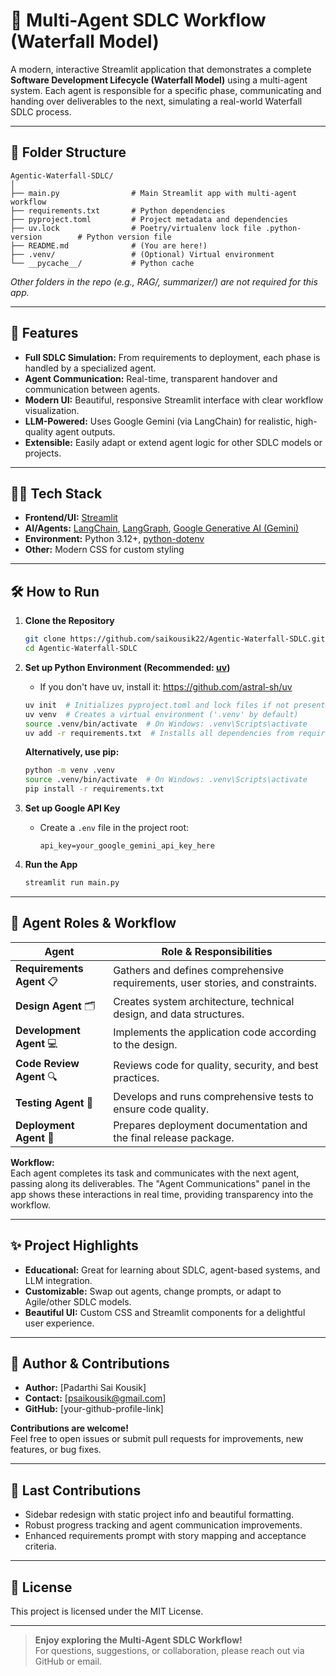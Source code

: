 # 🚀 Multi-Agent SDLC Workflow (Waterfall Model)

A modern, interactive Streamlit application that demonstrates a complete **Software Development Lifecycle (Waterfall Model)** using a multi-agent system. Each agent is responsible for a specific phase, communicating and handing over deliverables to the next, simulating a real-world Waterfall SDLC process.

---

## 📂 Folder Structure

```
Agentic-Waterfall-SDLC/
│
├── main.py                # Main Streamlit app with multi-agent workflow
├── requirements.txt       # Python dependencies
├── pyproject.toml         # Project metadata and dependencies
├── uv.lock                # Poetry/virtualenv lock file .python-version        # Python version file
├── README.md              # (You are here!)
├── .venv/                 # (Optional) Virtual environment
└── __pycache__/           # Python cache
```
*Other folders in the repo (e.g., RAG/, summarizer/) are not required for this app.*

---

## 🌟 Features

- **Full SDLC Simulation:** From requirements to deployment, each phase is handled by a specialized agent.
- **Agent Communication:** Real-time, transparent handover and communication between agents.
- **Modern UI:** Beautiful, responsive Streamlit interface with clear workflow visualization.
- **LLM-Powered:** Uses Google Gemini (via LangChain) for realistic, high-quality agent outputs.
- **Extensible:** Easily adapt or extend agent logic for other SDLC models or projects.

---

## 🧑‍💻 Tech Stack

- **Frontend/UI:** [Streamlit](https://streamlit.io/)
- **AI/Agents:** [LangChain](https://python.langchain.com/), [LangGraph](https://github.com/langchain-ai/langgraph), [Google Generative AI (Gemini)](https://ai.google.dev/)
- **Environment:** Python 3.12+, [python-dotenv](https://pypi.org/project/python-dotenv/)
- **Other:** Modern CSS for custom styling

---

## 🛠️ How to Run

1. **Clone the Repository**
   ```bash
   git clone https://github.com/saikousik22/Agentic-Waterfall-SDLC.git
   cd Agentic-Waterfall-SDLC
   ```

2. **Set up Python Environment (Recommended: [uv](https://github.com/astral-sh/uv))**
   - If you don't have uv, install it: https://github.com/astral-sh/uv
   ```bash
   uv init  # Initializes pyproject.toml and lock files if not present
   uv venv  # Creates a virtual environment ('.venv' by default)
   source .venv/bin/activate  # On Windows: .venv\Scripts\activate
   uv add -r requirements.txt  # Installs all dependencies from requirements.txt
   ```

   **Alternatively, use pip:**
   ```bash
   python -m venv .venv
   source .venv/bin/activate  # On Windows: .venv\Scripts\activate
   pip install -r requirements.txt
   ```

3. **Set up Google API Key**
   - Create a `.env` file in the project root:
     ```
     api_key=your_google_gemini_api_key_here
     ```

4. **Run the App**
   ```bash
   streamlit run main.py
   ```

---

## 🧩 Agent Roles & Workflow

| Agent                | Role & Responsibilities                                                                 |
|----------------------|----------------------------------------------------------------------------------------|
| **Requirements Agent**  📋 | Gathers and defines comprehensive requirements, user stories, and constraints.         |
| **Design Agent**        🗂️ | Creates system architecture, technical design, and data structures.                   |
| **Development Agent**   💻 | Implements the application code according to the design.                              |
| **Code Review Agent**   🔍 | Reviews code for quality, security, and best practices.                               |
| **Testing Agent**       🧪 | Develops and runs comprehensive tests to ensure code quality.                         |
| **Deployment Agent**    🚀 | Prepares deployment documentation and the final release package.                       |

**Workflow:**  
Each agent completes its task and communicates with the next agent, passing along its deliverables. The "Agent Communications" panel in the app shows these interactions in real time, providing transparency into the workflow.

---

## ✨ Project Highlights

- **Educational:** Great for learning about SDLC, agent-based systems, and LLM integration.
- **Customizable:** Swap out agents, change prompts, or adapt to Agile/other SDLC models.
- **Beautiful UI:** Custom CSS and Streamlit components for a delightful user experience.

---

## 👤 Author & Contributions

- **Author:** [Padarthi Sai Kousik]
- **Contact:** [psaikousik@gmail.com]
- **GitHub:** [your-github-profile-link]

**Contributions are welcome!**  
Feel free to open issues or submit pull requests for improvements, new features, or bug fixes.

---

## 🤝 Last Contributions

- Sidebar redesign with static project info and beautiful formatting.
- Robust progress tracking and agent communication improvements.
- Enhanced requirements prompt with story mapping and acceptance criteria.

---

## 📜 License

This project is licensed under the MIT License.

---

> **Enjoy exploring the Multi-Agent SDLC Workflow!**  
> For questions, suggestions, or collaboration, please reach out via GitHub or email.
